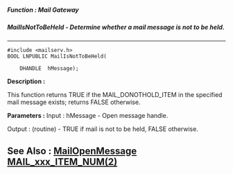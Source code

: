 ##### Function : Mail Gateway
##### MailIsNotToBeHeld - Determine whether a mail message is not to be held.
---
```
#include <mailserv.h>
BOOL LNPUBLIC MailIsNotToBeHeld(

	DHANDLE  hMessage);
```
**Description :**

This function returns TRUE if the MAIL_DONOTHOLD_ITEM in the specified mail 
message exists; returns FALSE otherwise.

**Parameters :**
Input :
hMessage  -  Open message handle.

Output :
(routine)  -  TRUE if mail is not to be held, FALSE otherwise.



**See Also :**
[MailOpenMessage](/domino-c-api-docs/reference/Func/MailOpenMessage)
[MAIL_xxx_ITEM_NUM(2)](/domino-c-api-docs/reference/Symb/MAIL_xxx_ITEM_NUM(2))
---
